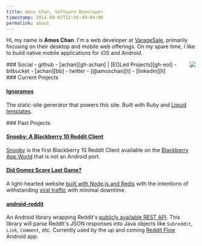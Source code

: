 ```yaml
---
title: Amos Chan, Software Developer
timestamp: 2014-08-02T22:56:49-04:00
permalink: about
---
```


Hi, my name is **Amos Chan**. I'm a web developer at [VarageSale][vs],
primarily focusing on their desktop and mobile web offerings. On my spare time,
I like to build native mobile applications for iOS and Android.

[vs]: http://varagesale.com

<img src="http://graph.facebook.com/amoschan/picture?type=large" style="float: right" />

<section class="social">
### Social
 - github - [achan][gh-achan] |
   [EOLed Projects][gh-eol]
 - bitbucket - [achan][bb]
 - twitter - [@amoschan][t]
 - [linkedin][li]

[gh-achan]: http://github.com/achan
[gh-eol]: http://github.com/eoled
[bb]: http://bitbucket.org/achan
[t]: http://twitter.com/amoschan
[li]: http://www.linkedin.com/in/amoschan
</section>
<section class="current-projects">
### Current Projects

#### [Ignoramos][i]
The static-site generator that powers this site. Built with Ruby and [Liquid templates][l].

[i]: http://github.com/achan/ignoramos
[l]: http://liquidmarkup.org
</section>
<section class="past-projects">
### Past Projects

#### [Snooby: A Blackberry 10 Reddit Client][s-gh]
[Snooby][s-post] is the first Blackberry 10 Reddit Client available on the
[Blackberry App World][s-bb] that is not an Android port.

[s-gh]: http://github.com/eoled/snooby
[s-post]: http://amos.pw/2013/02/20/introducing-snooby-a-blackberry-10-reddit-client
[s-bb]: http://appworld.blackberry.com/webstore/content/23060906

#### [Did Gomez Score Last Game?][d]
A light-hearted website [built with Node.js and Redis][d-gh] with the
intentions of withstanding [viral traffic][d-y] with minimal downtime.

[d]: http://didgomezscore.com
[d-gh]: http://github.com/eoled/didgomezscore
[d-y]: http://sports.yahoo.com/blogs/nhl-puck-daddy/congratulations-canadiens-scott-gomez-one-anniversary-last-goal-211326566.html

#### [android-reddit][a]
An Android library wrapping Reddit's [publicly available REST API][r-api]. This
library will parse Reddit's JSON responses into Java objects like `Subreddit`,
`Link`, `Comment`, etc. Currently used by the up and coming [Reddit Flow][rflow]
Android app.

[a]: http://github.com/achan/android-reddit
[r-api]: http://www.reddit.com/dev/api
[rflow]: https://play.google.com/store/apps/details?id=com.deeptrouble.yaarreddit
</section>
